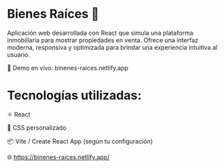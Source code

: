 # Bienes Raíces 🏡

Aplicación web desarrollada con React que simula una plataforma inmobiliaria para mostrar propiedades en venta. Ofrece una interfaz moderna, responsiva y optimizada para brindar una experiencia intuitiva al usuario.

🔗 Demo en vivo: binenes-raices.netlify.app

# Tecnologías utilizadas:
⚛️ React

💅 CSS personalizado

📦 Vite / Create React App (según tu configuración)

🌐 https://binenes-raices.netlify.app/
